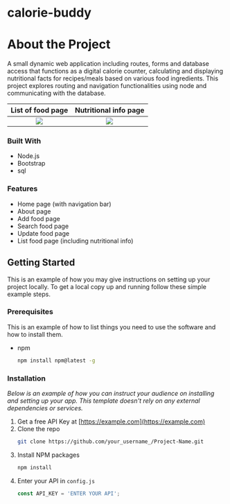 # calorie-buddy

# About the Project
A small dynamic web application including routes, forms and database access that functions as a digital calorie counter, calculating and displaying nutritional facts for recipes/meals based on various food ingredients. This project explores routing and navigation functionalities using node and communicating with the database.


List of food page             |  Nutritional info page
:-------------------------:|:-------------------------:
![](https://user-images.githubusercontent.com/58553029/197101574-34b68a67-ccb7-48fe-9b76-cef212d5f5fc.png)  |  ![](https://user-images.githubusercontent.com/58553029/197101595-cef42b16-bbb2-4781-8c4c-83705e0926a2.png)

### Built With

* Node.js
* Bootstrap
* sql

### Features
* Home page (with navigation bar)
* About page
* Add food page
* Search food page
* Update food page
* List food page (including nutritional info)


## Getting Started

This is an example of how you may give instructions on setting up your project locally.
To get a local copy up and running follow these simple example steps.

### Prerequisites

This is an example of how to list things you need to use the software and how to install them.
* npm
  ```sh
  npm install npm@latest -g
  ```

### Installation

_Below is an example of how you can instruct your audience on installing and setting up your app. This template doesn't rely on any external dependencies or services._

1. Get a free API Key at [https://example.com](https://example.com)
2. Clone the repo
   ```sh
   git clone https://github.com/your_username_/Project-Name.git
   ```
3. Install NPM packages
   ```sh
   npm install
   ```
4. Enter your API in `config.js`
   ```js
   const API_KEY = 'ENTER YOUR API';
   ```

